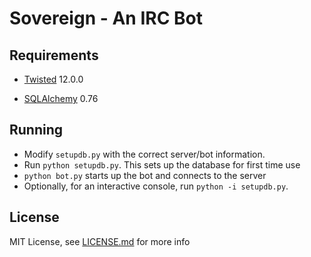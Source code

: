 Sovereign - An IRC Bot
======================

Requirements
------------

- [Twisted](http://twistedmatrix.com/trac/) 12.0.0

- [SQLAlchemy](http://www.sqlalchemy.org/) 0.76


Running
-------
- Modify `setupdb.py` with the correct server/bot information.
- Run `python setupdb.py`. This sets up the database for first time use
- `python bot.py` starts up the bot and connects to the server
- Optionally, for an interactive console, run `python -i setupdb.py`.





License
-------

MIT License, see [LICENSE.md](LICENSE.md) for more info
